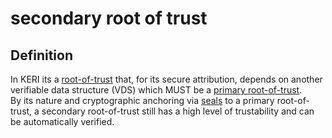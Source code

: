 # secondary root of trust
## Definition

In KERI its a [root-of-trust](root-of-trust) that, for its secure attribution, depends on another verifiable data structure (VDS) which MUST be a [primary root-of-trust](primary-root-of-trust).  
By its nature and cryptographic anchoring via [seals](seal) to a primary root-of-trust, a secondary root-of-trust still has a high level of trustability and can be automatically verified.
